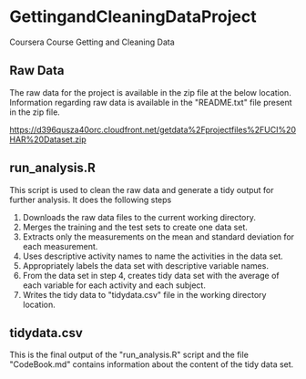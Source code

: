 # GettingandCleaningDataProject
Coursera Course Getting and Cleaning Data

Raw Data
--------

The raw data for the project is available in the zip file at the below location. Information regarding raw data is available in the "README.txt" file present in the zip file.

https://d396qusza40orc.cloudfront.net/getdata%2Fprojectfiles%2FUCI%20HAR%20Dataset.zip

run_analysis.R
--------------

This script is used to clean the raw data and generate a tidy output for further analysis. It does the following steps

1.	Downloads the raw data files to the current working directory.
2.	Merges the training and the test sets to create one data set.
3.	Extracts only the measurements on the mean and standard deviation for each measurement.
4.	Uses descriptive activity names to name the activities in the data set.
5.	Appropriately labels the data set with descriptive variable names.
6.	From the data set in step 4, creates tidy data set with the average of each variable for each activity and each subject.
7.	Writes the tidy data to "tidydata.csv" file in the working directory location.

tidydata.csv
------------

This is the final output of the "run_analysis.R" script and the file "CodeBook.md" contains information about the content of the tidy data set.


